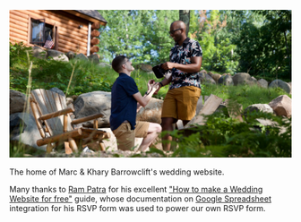 ![](images/share-banner.jpg)

The home of Marc & Khary Barrowclift's wedding website.

Many thanks to [Ram Patra](https://blog.rampatra.com/) for his excellent ["How to make a Wedding Website for free"](https://blog.rampatra.com/wedding-website) guide, whose documentation on [Google Spreadsheet](https://docs.google.com/spreadsheets/) integration for his RSVP form was used to power our own RSVP form.